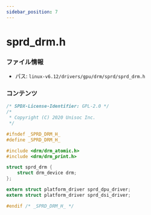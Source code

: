 ```yaml
---
sidebar_position: 7
---
```

# sprd_drm.h

### ファイル情報

- パス: `linux-v6.12/drivers/gpu/drm/sprd/sprd_drm.h`

### コンテンツ

```h
/* SPDX-License-Identifier: GPL-2.0 */
/*
 * Copyright (C) 2020 Unisoc Inc.
 */

#ifndef _SPRD_DRM_H_
#define _SPRD_DRM_H_

#include <drm/drm_atomic.h>
#include <drm/drm_print.h>

struct sprd_drm {
	struct drm_device drm;
};

extern struct platform_driver sprd_dpu_driver;
extern struct platform_driver sprd_dsi_driver;

#endif /* _SPRD_DRM_H_ */

```
